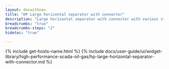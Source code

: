 ```yaml
---
layout: docwithnav
title: "HP Large horizontal separator with connector"
description: "Large horizontal separator with connector with various states."
breadcrumbs: "true"
breadcrumbs-steps: "2"
hidetoc: "true"

---
```

{% include get-hosts-name.html %}
{% include docs/user-guide/ui/widget-library/high-performance-scada-oil-gas/hp-large-horizontal-separator-with-connector.md %}
